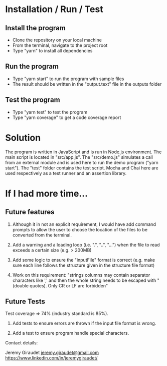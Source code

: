 # Installation / Run / Test

## Install the program

* Clone the repository on your local machine
* From the terminal, navigate to the project root
* Type "yarn" to install all dependencies

## Run the program

* Type "yarn start" to run the program with sample files
* The result should be written in the "output.text" file in the outputs folder

## Test the program

* Type "yarn test" to test the program
* Type "yarn coverage" to get a code coverage report

# Solution

The program is written in JavaScript and is run in Node.js environment.
The main script is located in "src/app.js".
The "src/demo.js" simulates a call from an external module and is used here to run the demo program ("yarn start").
The "test" folder contains the test script. Mocha and Chai here are used respectively as a test runner and an assertion library.

# If I had more time...

## Future features

1. Although it in not an explicit requirement, I would have add command prompts to allow the user to choose the location of the files to be converted from the terminal.

2. Add a warning and a loading loop (i.e. ".", "..", "...") when the file to read exceeds a certain size (e.g. > 200MB)

3. Add some logic to ensure the "inputFile" format is correct (e.g. make sure each line follows the structure given in the structure file format)

4. Work on this requirement: "strings columns may contain separator characters like ',' and then the whole string needs to be escaped with " (double quotes). Only CR or LF are forbidden"

## Future Tests

Test coverage => 74% (industry standard is 85%).

1. Add tests to ensure errors are thrown if the input file format is wrong.

2. Add a test to ensure program handle special characters.

Contact details:

Jeremy Giraudet
jeremy.giraudet@gmail.com
https://www.linkedin.com/in/jeremygiraudet/
